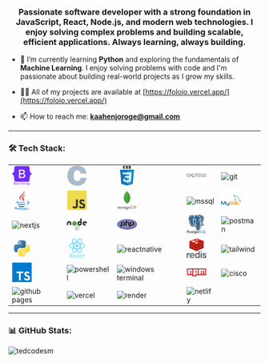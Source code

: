 <h3 align="center">Passionate software developer with a strong foundation in JavaScript, React, Node.js, and modern web technologies. I enjoy solving complex problems and building scalable, efficient applications. Always learning, always building.</h3>

- 🌱 I’m currently learning **Python** and exploring the fundamentals of **Machine Learning**. I enjoy solving problems with code and I'm passionate about building real-world projects as I grow my skills.

- 👨‍💻 All of my projects are available at [https://foloio.vercel.app/](https://foloio.vercel.app/)

- 📫 How to reach me: **kaahenjoroge@gmail.com**


---

<h3>🛠 Tech Stack:</h3>

<table>
  <tr>
    <td><img src="https://raw.githubusercontent.com/devicons/devicon/master/icons/bootstrap/bootstrap-plain-wordmark.svg" alt="bootstrap" width="40" height="40"/></td>
    <td><img src="https://raw.githubusercontent.com/devicons/devicon/master/icons/c/c-original.svg" alt="c" width="40" height="40"/></td>
    <td><img src="https://raw.githubusercontent.com/devicons/devicon/master/icons/css3/css3-original-wordmark.svg" alt="css3" width="40" height="40"/></td>
    <td><img src="https://raw.githubusercontent.com/devicons/devicon/master/icons/express/express-original-wordmark.svg" alt="express" width="40" height="40"/></td>
    <td><img src="https://www.vectorlogo.zone/logos/git-scm/git-scm-icon.svg" alt="git" width="40" height="40"/></td>
  </tr>
  <tr>
    <td><img src="https://raw.githubusercontent.com/devicons/devicon/master/icons/java/java-original.svg" alt="java" width="40" height="40"/></td>
    <td><img src="https://raw.githubusercontent.com/devicons/devicon/master/icons/javascript/javascript-original.svg" alt="javascript" width="40" height="40"/></td>
    <td><img src="https://raw.githubusercontent.com/devicons/devicon/master/icons/mongodb/mongodb-original-wordmark.svg" alt="mongodb" width="40" height="40"/></td>
    <td><img src="https://www.svgrepo.com/show/303229/microsoft-sql-server-logo.svg" alt="mssql" width="40" height="40"/></td>
    <td><img src="https://raw.githubusercontent.com/devicons/devicon/master/icons/mysql/mysql-original-wordmark.svg" alt="mysql" width="40" height="40"/></td>
  </tr>
  <tr>
    <td><img src="https://cdn.worldvectorlogo.com/logos/nextjs-2.svg" alt="nextjs" width="40" height="40"/></td>
    <td><img src="https://raw.githubusercontent.com/devicons/devicon/master/icons/nodejs/nodejs-original-wordmark.svg" alt="nodejs" width="40" height="40"/></td>
    <td><img src="https://raw.githubusercontent.com/devicons/devicon/master/icons/php/php-original.svg" alt="php" width="40" height="40"/></td>
    <td><img src="https://raw.githubusercontent.com/devicons/devicon/master/icons/postgresql/postgresql-original-wordmark.svg" alt="postgresql" width="40" height="40"/></td>
    <td><img src="https://www.vectorlogo.zone/logos/getpostman/getpostman-icon.svg" alt="postman" width="40" height="40"/></td>
  </tr>
  <tr>
    <td><img src="https://raw.githubusercontent.com/devicons/devicon/master/icons/python/python-original.svg" alt="python" width="40" height="40"/></td>
    <td><img src="https://raw.githubusercontent.com/devicons/devicon/master/icons/react/react-original-wordmark.svg" alt="react" width="40" height="40"/></td>
    <td><img src="https://reactnative.dev/img/header_logo.svg" alt="reactnative" width="40" height="40"/></td>
    <td><img src="https://raw.githubusercontent.com/devicons/devicon/master/icons/redis/redis-original-wordmark.svg" alt="redis" width="40" height="40"/></td>
    <td><img src="https://www.vectorlogo.zone/logos/tailwindcss/tailwindcss-icon.svg" alt="tailwind" width="40" height="40"/></td>
  </tr>
  <tr>
    <td><img src="https://raw.githubusercontent.com/devicons/devicon/master/icons/typescript/typescript-original.svg" alt="typescript" width="40" height="40"/></td>
    <td><img src="https://upload.wikimedia.org/wikipedia/commons/2/2f/PowerShell_5.0_icon.png" alt="powershell" width="40" height="40"/></td>
    <td><img src="https://upload.wikimedia.org/wikipedia/commons/5/51/Windows_Terminal_Logo.svg" alt="windows terminal" width="40" height="40"/></td>
    <td><img src="https://raw.githubusercontent.com/devicons/devicon/master/icons/npm/npm-original-wordmark.svg" alt="npm" width="40" height="40"/></td>
    <td><img src="https://cdn.worldvectorlogo.com/logos/cisco-1.svg" alt="cisco" width="40" height="40"/></td>
  </tr>
  <tr>
    <td><img src="https://avatars.githubusercontent.com/u/9919?s=200&v=4" alt="github pages" width="40" height="40"/></td>
    <td><img src="https://assets.vercel.com/image/upload/front/favicon/vercel/180x180.png" alt="vercel" width="40" height="40"/></td>
    <td><img src="https://upload.wikimedia.org/wikipedia/commons/3/3f/Render-logo-icon.png" alt="render" width="40" height="40"/></td>
    <td><img src="https://seeklogo.com/images/N/netlify-logo-758722CDF4-seeklogo.com.png" alt="netlify" width="40" height="40"/></td>
  </tr>
</table>




---

<h3>📊 GitHub Stats:</h3>

<p align="left">
  <img src="https://github-readme-stats.vercel.app/api/top-langs?username=tedcodesm&show_icons=true&locale=en&layout=compact" alt="tedcodesm" />
</p>
